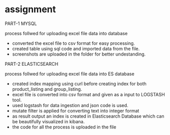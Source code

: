 # assignment

PART-1 MYSQL

process follwed for uploading excel file data into database
* converted the excel file to csv format for easy processing.
* created table using sql code and imported data from the file. 
* screenshots are uploaded in the folder for better undestanding.


PART-2 ELASTICSEARCH

process follwed for uploading excel file data into ES database
* created index mapping using curl before creating index for both product_listing and group_listing.
* excel file is converted into csv format and given as a input to LOGSTASH tool.
* used logstash for data ingestion and json code is used.
* mutate filter is applied for converting text into integer format 
* as result output an index is created in Elasticsearch Database which can be beautifully visualized in kibana.
* the code for all the process is uploaded in the file
